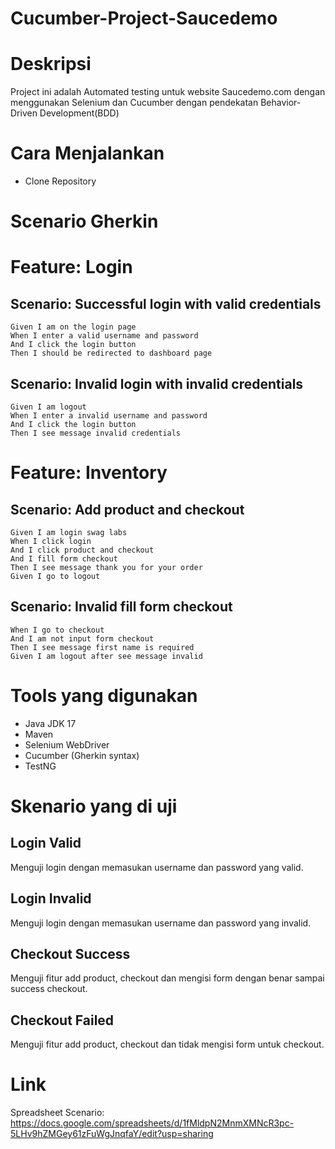 # Cucumber-Project-Saucedemo

# Deskripsi
Project ini adalah Automated testing untuk website Saucedemo.com dengan menggunakan Selenium dan Cucumber
dengan pendekatan Behavior-Driven Development(BDD)

# Cara Menjalankan
- Clone Repository

# Scenario Gherkin
# Feature: Login

  ## Scenario: Successful login with valid credentials
    Given I am on the login page
    When I enter a valid username and password
    And I click the login button
    Then I should be redirected to dashboard page

  ## Scenario: Invalid login with invalid credentials
    Given I am logout
    When I enter a invalid username and password
    And I click the login button
    Then I see message invalid credentials
    
 # Feature: Inventory

 ## Scenario: Add product and checkout
    Given I am login swag labs
    When I click login
    And I click product and checkout
    And I fill form checkout
    Then I see message thank you for your order
    Given I go to logout

 ## Scenario: Invalid fill form checkout
    When I go to checkout
    And I am not input form checkout
    Then I see message first name is required
    Given I am logout after see message invalid

# Tools yang digunakan
- Java JDK 17
- Maven
- Selenium WebDriver
- Cucumber (Gherkin syntax)
- TestNG

# Skenario yang di uji
 ## Login Valid
 Menguji login dengan memasukan username dan password yang valid.
 ## Login Invalid
 Menguji login dengan memasukan username dan password yang invalid.
 ## Checkout Success
 Menguji fitur add product, checkout dan mengisi form dengan benar sampai success checkout.
 ## Checkout Failed
 Menguji fitur add product, checkout dan tidak mengisi form untuk checkout.

# Link
Spreadsheet Scenario: https://docs.google.com/spreadsheets/d/1fMldpN2MnmXMNcR3pc-5LHv9hZMGey61zFuWgJnqfaY/edit?usp=sharing







    
